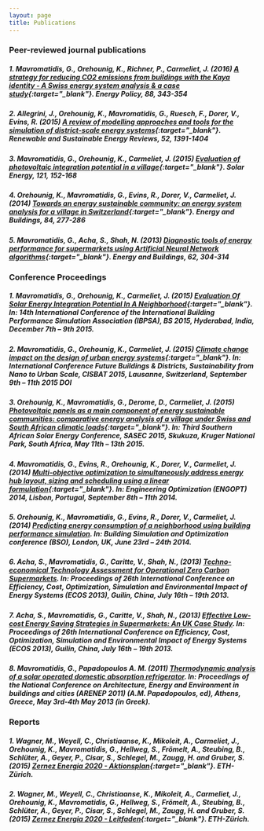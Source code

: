 ```yaml
---
layout: page
title: Publications
---
```

### Peer-reviewed journal publications

##### 1.	**Mavromatidis, G.**, Orehounig, K., Richner, P., Carmeliet, J. (2016) [A strategy for reducing CO2 emissions from buildings with the Kaya identity - A Swiss energy system analysis & a case study](http://dx.doi.org/10.1016/j.enpol.2015.10.037){:target="_blank"}. _Energy Policy_, 88, 343-354

##### 2.	Allegrini, J., Orehounig, K., **Mavromatidis, G.**, Ruesch, F., Dorer, V., Evins, R. (2015) [A review of modelling approaches and tools for the simulation of district-scale energy systems](http://dx.doi.org/10.1016/j.rser.2015.07.123){:target="_blank"}. _Renewable and Sustainable Energy Reviews_, 52, 1391-1404

##### 3.	**Mavromatidis, G.**, Orehounig, K., Carmeliet, J. (2015) [Evaluation of photovoltaic integration potential in a village](http://dx.doi.org/10.1016/j.solener.2015.03.044){:target="_blank"}. _Solar Energy_, 121, 152-168

##### 4.	Orehounig, K., **Mavromatidis, G.**, Evins, R., Dorer, V., Carmeliet, J. (2014) [Towards an energy sustainable community: an energy system analysis for a village in Switzerland](http://dx.doi.org/10.1016/j.enbuild.2014.08.012){:target="_blank"}. _Energy and Buildings_, 84, 277-286

##### 5.	**Mavromatidis, G.**, Acha, S., Shah, N. (2013) [Diagnostic tools of energy performance for supermarkets using Artificial Neural Network algorithms](http://dx.doi.org/10.1016/j.enbuild.2013.03.020){:target="_blank"}. _Energy and Buildings_, 62, 304-314


### Conference Proceedings


##### 1.	**Mavromatidis, G.**, Orehounig, K., Carmeliet, J. (2015) [Evaluation Of Solar Energy Integration Potential In A Neighborhood](http://www.ibpsa.org/proceedings/BS2015/p2599.pdf){:target="_blank"}. In: 14th International Conference of the International Building Performance Simulation Association (IBPSA), BS 2015, Hyderabad, India, December 7th – 9th 2015.

##### 2.	**Mavromatidis, G.**, Orehounig, K., Carmeliet, J. (2015) [Climate change impact on the design of urban energy systems](http://dx.doi.org/10.5075/epfl-cisbat2015-853-858){:target="_blank"}. In: International Conference Future Buildings & Districts, Sustainability from Nano to Urban Scale, CISBAT 2015, Lausanne, Switzerland, September 9th – 11th 2015 DOI
	
##### 3.	Orehounig, K., **Mavromatidis, G.**, Derome, D., Carmeliet, J. (2015) [Photovoltaic panels as a main component of energy sustainable communities: comparative energy analysis of a village under Swiss and South African climatic loads](http://repository.up.ac.za/handle/2263/49577){:target="_blank"}. In: Third Southern African Solar Energy Conference, SASEC 2015, Skukuza, Kruger National Park, South Africa, May 11th – 13th 2015.
	
##### 4.	**Mavromatidis, G.**, Evins, R., Orehounig, K., Dorer, V., Carmeliet, J. (2014) [Multi-objective optimization to simultaneously address energy hub layout, sizing and scheduling using a linear formulation](http://www.crcnetbase.com/doi/abs/10.1201/b17488-108){:target="_blank"}. In: Engineering Optimization (ENGOPT) 2014, Lisbon, Portugal, September 8th – 11th 2014.

##### 5.	Orehounig, K., **Mavromatidis, G.**, Evins, R., Dorer, V., Carmeliet, J. (2014) [Predicting energy consumption of a neighborhood using building performance simulation](). In: Building Simulation and Optimization conference (BSO), London, UK, June 23rd – 24th 2014.
	
##### 6.	Acha, S., **Mavromatidis, G.**, Caritte, V., Shah, N., (2013) [Techno-economical Technology Assessment for Operational Zero Carbon Supermarkets](). In: Proceedings of 26th International Conference on Efficiency, Cost, Optimization, Simulation and Environmental Impact of Energy Systems (ECOS 2013), Guilin, China, July 16th – 19th 2013.
	
##### 7.	Acha, S., **Mavromatidis, G.**, Caritte, V., Shah, N., (2013) [Effective Low-cost Energy Saving Strategies in Supermarkets: An UK Case Study](). In: Proceedings of 26th International Conference on Efficiency, Cost, Optimization, Simulation and Environmental Impact of Energy Systems (ECOS 2013), Guilin, China, July 16th – 19th 2013.
	
##### 8.	**Mavromatidis, G.**, Papadopoulos A. M. (2011) [Thermodynamic analysis of a solar operated domestic absorption refrigerator](). In: Proceedings of the National Conference on Architecture, Energy and Environment in buildings and cities (ARENEP 2011) (A.M. Papadopoulos, ed), Athens, Greece, May 3rd-4th May 2013 (in Greek).

### Reports

##### 1.	Wagner, M., Weyell, C., Christiaanse, K., Mikoleit, A., Carmeliet, J., Orehounig, K., **Mavromatidis, G.**, Hellweg, S., Frömelt, A., Steubing, B., Schlüter, A., Geyer, P., Cisar, S., Schlegel, M., Zaugg, H. and Gruber, S. (2015) [Zernez Energia 2020 - Aktionsplan](http://dx.doi.org/10.3929/ethz-a-010525998){:target="_blank"}. ETH-Zürich.

##### 2.	Wagner, M., Weyell, C., Christiaanse, K., Mikoleit, A., Carmeliet, J., Orehounig, K., **Mavromatidis, G.**, Hellweg, S., Frömelt, A., Steubing, B., Schlüter, A., Geyer, P., Cisar, S., Schlegel, M., Zaugg, H. and Gruber, S. (2015) [Zernez Energia 2020 - Leitfaden](http://dx.doi.org/10.3929/ethz-a-010577816){:target="_blank"}. ETH-Zürich.



